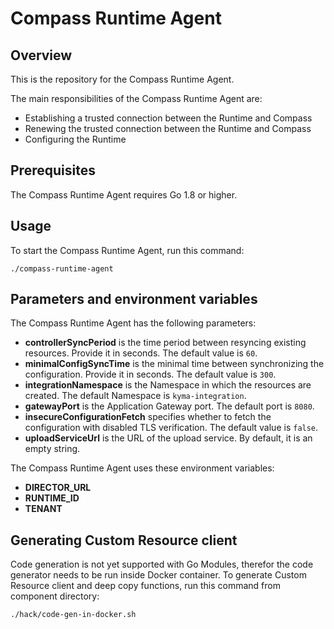 # Compass Runtime Agent

## Overview

This is the repository for the Compass Runtime Agent.

The main responsibilities of the Compass Runtime Agent are:
- Establishing a trusted connection between the Runtime and Compass
- Renewing the trusted connection between the Runtime and Compass
- Configuring the Runtime


## Prerequisites

The Compass Runtime Agent requires Go 1.8 or higher.

## Usage

To start the Compass Runtime Agent, run this command:

```
./compass-runtime-agent
```

## Parameters and environment variables

The Compass Runtime Agent has the following parameters:
- **controllerSyncPeriod** is the time period between resyncing existing resources. Provide it in seconds. The default value is `60`.
- **minimalConfigSyncTime** is the minimal time between synchronizing the configuration. Provide it in seconds. The default value is `300`.
- **integrationNamespace** is the Namespace in which the resources are created. The default Namespace is `kyma-integration`.
- **gatewayPort** is the Application Gateway port. The default port is `8080`.
- **insecureConfigurationFetch** specifies whether to fetch the configuration with disabled TLS verification. The default value is `false`.
- **uploadServiceUrl** is the URL of the upload service. By default, it is an empty string.

The Compass Runtime Agent uses these environment variables:
- **DIRECTOR_URL**
- **RUNTIME_ID**
- **TENANT**


## Generating Custom Resource client

Code generation is not yet supported with Go Modules, therefor the code generator needs to be run inside Docker container.
To generate Custom Resource client and deep copy functions, run this command from component directory:
```
./hack/code-gen-in-docker.sh
```
